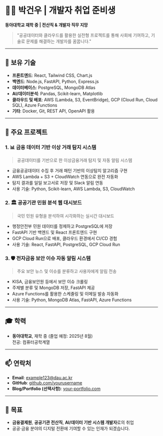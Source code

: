 # 👨‍💻 박건우 | 개발자 취업 준비생  
**동아대학교 재학 중 | 전산직 & 개발자 직무 지망**

> "공공데이터와 클라우드를 활용한 실전형 프로젝트를 통해 사회에 기여하고, 기술로 문제를 해결하는 개발자를 꿈꿉니다."

---

## 📌 보유 기술

- **프론트엔드**: React, Tailwind CSS, Chart.js  
- **백엔드**: Node.js, FastAPI, Python, Express.js  
- **데이터베이스**: PostgreSQL, MongoDB Atlas  
- **AI/데이터분석**: Pandas, Scikit-learn, Matplotlib  
- **클라우드 및 배포**: AWS (Lambda, S3, EventBridge), GCP (Cloud Run, Cloud SQL), Azure Functions  
- **기타**: Docker, Git, REST API, OpenAPI 활용

---

## 💼 주요 프로젝트

### 1. 📊 금융 데이터 기반 이상 거래 탐지 시스템
> 공공데이터를 기반으로 한 이상금융거래 탐지 및 자동 알림 시스템

- 금융공공데이터 수집 후 거래 패턴 기반의 이상탐지 알고리즘 구현
- AWS Lambda + S3 + CloudWatch 연동으로 완전 자동화
- 탐지 결과를 일일 보고서로 저장 및 Slack 알림 연동
- 사용 기술: Python, Scikit-learn, AWS Lambda, S3, CloudWatch

### 2. 🏛️ 공공기관 민원 분석 웹 대시보드
> 국민 민원 유형을 분석하여 시각화하는 실시간 대시보드

- 행정안전부 민원 데이터를 정제하고 PostgreSQL에 저장
- FastAPI 기반 백엔드 및 React 프론트엔드 구현
- GCP Cloud Run으로 배포, 클라우드 환경에서 CI/CD 경험
- 사용 기술: React, FastAPI, PostgreSQL, GCP Cloud Run

### 3. 🛡️ 전자금융 보안 이슈 자동 알림 시스템
> 주요 보안 뉴스 및 이슈를 분류하고 사용자에게 알림 전송

- KISA, 금융보안원 등에서 보안 이슈 크롤링
- 주제별 분류 및 MongoDB 저장, FastAPI 제공
- Azure Functions를 활용한 스케줄링 및 이메일 발송 자동화
- 사용 기술: Python, MongoDB Atlas, FastAPI, Azure Functions

---

## 🎓 학력

- **동아대학교**, 재학 중 (졸업 예정: 2025년 8월)  
  전공: 컴퓨터공학계열

---

## 📫 연락처

- **Email**: example123@dau.ac.kr  
- **GitHub**: [github.com/yourusername](https://github.com/yourusername)  
- **Blog/Portfolio (선택사항)**: [your-portfolio.com](https://your-portfolio.com)

---

## 🎯 목표

- **금융결제원**, **공공기관 전산직**, **AI/데이터 기반 시스템 개발자**로의 취업
- 공공·금융 분야의 디지털 전환에 기여할 수 있는 인재가 되겠습니다.
